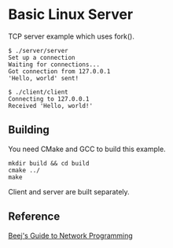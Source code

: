 # Basic Linux Server

TCP server example which uses fork().

```
$ ./server/server 
Set up a connection
Waiting for connections...
Got connection from 127.0.0.1
'Hello, world' sent!

$ ./client/client 
Connecting to 127.0.0.1
Received 'Hello, world!'

```

## Building 
You need CMake and GCC to build this example.

```
mkdir build && cd build
cmake ../
make
```

Client and server are built separately.

## Reference

[Beej's Guide to Network Programming](http://beej.us/guide/bgnet/)
